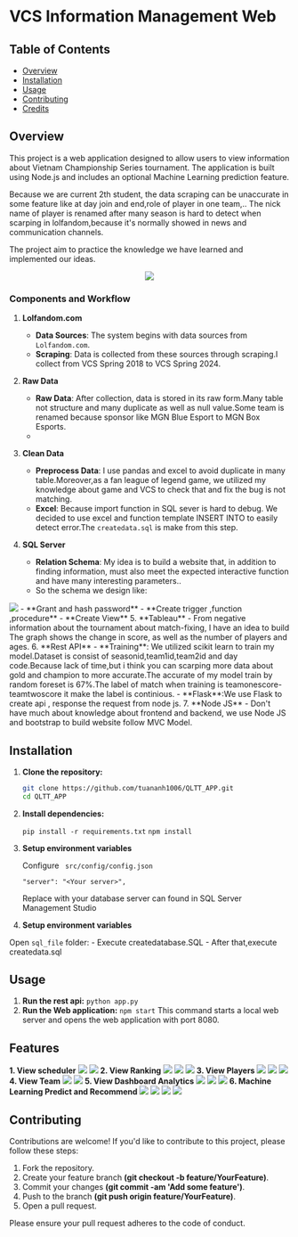 # VCS Information Management Web
## Table of Contents

- [Overview](#overview)
- [Installation](#installation)
- [Usage](#usage)
- [Contributing](#contributing)
- [Credits](#credits)
## Overview

This project is a web application designed to allow users to view information about Vietnam Championship Series tournament. The application is built using Node.js and includes an optional Machine Learning prediction feature.

Because we are current 2th student, the data scraping can be unaccurate in some feature like at day join and end,role of player in one team,.. The nick name of player is renamed after many season is hard to detect when scarping in lolfandom,because it's normally showed in news and communication channels.  

The project aim to practice the knowledge we have learned and implemented our ideas.

<p align="center">
  <img src="./assests/flowchart">
</p>

### Components and Workflow

1. **Lolfandom.com**
   - **Data Sources**: The system begins with data sources from `Lolfandom.com`.
   - **Scraping**: Data is collected from these sources through scraping.I collect from VCS Spring 2018 to VCS Spring 2024.

2. **Raw Data**
   - **Raw Data**: After collection, data is stored in its raw form.Many table not structure and many duplicate as well as null value.Some team is renamed because sponsor like MGN Blue Esport to MGN Box Esports.
   - 
3. **Clean Data**
   - **Preprocess Data**: I use pandas and excel to avoid duplicate in many table.Moreover,as a fan league of legend game, we utilized my knowledge about game and VCS to check that and fix the bug is not matching.
   - **Excel**: Because import function in SQL sever is hard to debug. We decided to use excel and function template INSERT INTO to easily detect error.The ```createdata.sql``` is make from this step. 

4. **SQL Server**
   - **Relation Schema**: My idea is to build a website that, in addition to finding information, must also meet the expected interactive function and have many interesting parameters..
   - So the schema we design like:
  <img src="./assests/schema">
   - **Grant and hash password**
   - **Create trigger ,function ,procedure**
   - **Create View**
5. **Tableau**
   - From negative information about the tournament about match-fixing, I have an idea to build 
The graph shows the change in score, as well as the number of players and ages.
6. **Rest API**
  - **Training**: We utilized scikit learn to train my model.Dataset is consist of seasonid,team1id,team2id and day code.Because lack of time,but i think you can scarping more data about gold and champion to more accurate.The accurate of my model train by random foreset is 67%.The label of match when training is teamonescore-teamtwoscore it make the label is continious.
  - **Flask**:We use Flask to create api , response the request from node js.
7. **Node JS**
  - Don't have much about knowledge about frontend and backend, we use Node JS and bootstrap to build website follow MVC Model.

## Installation

1. **Clone the repository:**

   ```bash
   git clone https://github.com/tuananh1006/QLTT_APP.git
   cd QLTT_APP

   ```

2. **Install dependencies:**

   `pip install -r requirements.txt`
   `npm install`

3. **Setup environment variables**

   Configure ``` src/config/config.json```

   `"server": "<Your server>",`

   Replace <Your server> with your database server can found in SQL Server Management Studio
   
4. **Setup environment variables**

  Open ```sql_file``` folder:
    - Execute createdatabase.SQL
    - After that,execute createdata.sql
## **Usage**
1. **Run the rest api:**
   `python app.py`
2. **Run the Web application:**
   `npm start`
   This command starts a local web server and opens the web application with port 8080.

## **Features**
**1. View scheduler**
  <img src="./assests/scheduler1.PNG">
  <img src="./assests/scheduler2.PNG">
**2. View Ranking**
  <img src="./assests/ranking.PNG">
  <img src="./assests/ranking1.PNG">
  <img src="./assests/ranking2.PNG">
**3. View Players**
  <img src="./assests/player.PNG">
  <img src="./assests/player1.PNG">
  <img src="./assests/player2.PNG">
**4. View Team**
  <img src="./assests/team.PNG">
  <img src="./assests/team1.PNG">
**5. View Dashboard Analytics**
  <img src="./assests/dashboard.PNG">
  <img src="./assests/dashboard1.PNG">
  <img src="./assests/dashboard2.PNG">
**6. Machine Learning Predict and Recommend**
  <img src="./assests/predict1.PNG">
  <img src="./assests/answer1.PNG">
  <img src="./assests/predict2.PNG">
  <img src="./assests/answer2.PNG">
## **Contributing**
Contributions are welcome! If you'd like to contribute to this project, please follow these steps:

1. Fork the repository.
2. Create your feature branch **(git checkout -b feature/YourFeature)**.
3. Commit your changes **(git commit -am 'Add some feature')**.
4. Push to the branch **(git push origin feature/YourFeature)**.
5. Open a pull request.

Please ensure your pull request adheres to the code of conduct.
